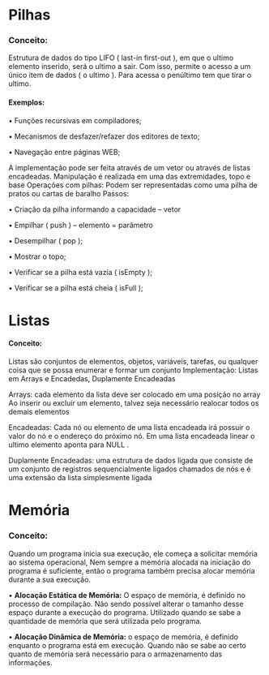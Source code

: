 # Pilhas 
### Conceito:
  Estrutura de dados do tipo LIFO ( last-in first-out ), em que o ultimo elemento inserido, será o ultimo a sair. Com isso, permite o acesso a um único item de dados ( o ultimo ). Para acessa o penúltimo tem que tirar o ultimo.

#### Exemplos: 

•	Funções recursivas em compiladores;

•	Mecanismos de desfazer/refazer dos editores de texto;

•	Navegação entre páginas WEB;

  A implementação pode ser feita através de um vetor ou através de listas encadeadas. Manipulação é realizada em uma das extremidades, topo e base
Operações com pilhas:
Podem ser representadas como uma pilha de pratos ou cartas de baralho
Passos:

•	Criação da pilha informando a capacidade – vetor

•	Empilhar ( push ) – elemento = parâmetro

•	Desempilhar ( pop );

•	Mostrar o topo;

•	Verificar se a pilha está vazia ( isEmpty );

•	Verificar se a pilha está cheia ( isFull  );


# Listas
#### Conceito:
Listas são conjuntos de elementos, objetos, variáveis, tarefas, ou qualquer coisa que se possa enumerar e formar um conjunto
Implementação: 
Listas em Arrays e Encadedas, Duplamente Encadeadas

Arrays: cada elemento da lista deve ser colocado em uma posição no array
        Ao inserir ou excluir um elemento, talvez seja necessário realocar todos os demais elementos

Encadeadas: Cada nó ou elemento de uma lista encadeada irá possuir o valor do nó e o endereço do próximo nó. Em uma lista encadeada                 linear o ultimo elemento aponta para NULL .

Duplamente Encadeadas: uma estrutura de dados ligada que consiste de um conjunto de registros sequencialmente ligados chamados de nós e                       é uma extensão da lista simplesmente ligada

# Memória
### Conceito:
Quando um programa inicia sua execução, ele começa a solicitar memória ao sistema operacional, Nem sempre a memória alocada na iniciação do programa é suficiente, então o programa também precisa alocar memória durante a sua execução.

• **Alocação Estática de Memória:**
O espaço de memória, é definido no processo de compilação. Não sendo possível alterar o tamanho desse espaço durante a execução do
programa. Utilizado quando se sabe a quantidade de memória que será utilizada pelo programa. 

• **Alocação Dinâmica de Memória:**
o espaço de memória, é definido enquanto o programa está em execução. Quando não se sabe ao certo quanto de memória será
necessário para o armazenamento das informações.
